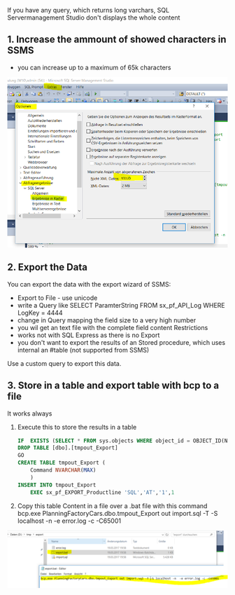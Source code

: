 If you have any query, which returns long varchars, SQL Servermanagement Studio don't displays the whole content
## 1. Increase the ammount of showed characters in SSMS
* you can increase up to a maximum of 65k characters

![this](pictures/Max_Char_SSMS.PNG)


## 2. Export the Data
You can export the data with the export wizard of SSMS:
* Export to File - use unicode
* write a Query like SELECT ParamterString FROM sx_pf_API_Log WHERE LogKey = 4444
* change in Query mapping the field size to a very high number
* you wil get an text file with the complete field content
Restrictions
* works not with SQL Express as there is no Export
* you don't want to export the results of an Stored procedure, which uses internal an #table (not supported from SSMS)

Use a custom query to export this data.

## 3. Store in a table and export table with bcp to a file
It works always

1. Execute this to store the results in a table
	````SQL
	IF  EXISTS (SELECT * FROM sys.objects WHERE object_id = OBJECT_ID(N'[dbo].[tmpout_Export]') AND type in (N'U'))
	DROP TABLE [dbo].[tmpout_Export]
	GO
	CREATE TABLE tmpout_Export (
		Command NVARCHAR(MAX)
		)
	INSERT INTO tmpout_Export
		EXEC sx_pf_EXPORT_Productline 'SQL','AT','1',1
	````

2. Copy this table Content in a file over a .bat file with this command  
	bcp.exe PlanningFactoryCars.dbo.tmpout_Export out import.sql -T -S localhost -n  -e error.log -c -C65001

![this](pictures/bcp.PNG)
